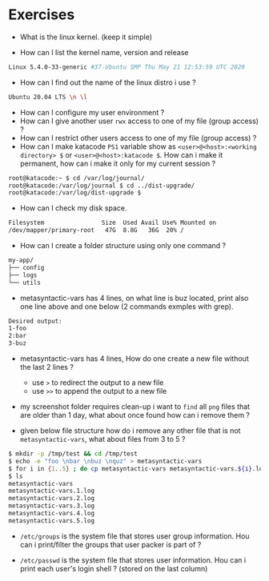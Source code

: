 # Exercises

- What is the linux kernel. (keep it simple)

- How can I list the kernel name, version and release

```bash
Linux 5.4.0-33-generic #37-Ubuntu SMP Thu May 21 12:53:59 UTC 2020
```

- How can I find out the name of the linux distro i use ? 
        
```bash
Ubuntu 20.04 LTS \n \l
```

- How can I configure my user environment ?
- How can I give another user `rwx` access to one of my file (group access) ?
- How can I restrict other users access to one of my file (group access) ?
- How can I make katacode `PS1` variable show as `<user>@<host>:<working directory> $` or `<user>@<host>:katacode $`. How can i make it permanent, how can i make it only for my current session ?

```bash
root@katacode:~ $ cd /var/log/journal/
root@katacode:/var/log/journal $ cd ../dist-upgrade/
root@katacode:/var/log/dist-upgrade $
```
- How can I check my disk space. 

```bash 
Filesystem                Size  Used Avail Use% Mounted on
/dev/mapper/primary-root   47G  8.8G   36G  20% /
```

- How can I create a folder structure using only one command ? 

```bash
my-app/
├── config
├── logs
└── utils
```


- metasyntactic-vars has 4 lines, on what line is buz located, print also one line above and one below 
(2 commands exmples with grep). 

```bash
Desired output: 
1-foo
2:bar
3-buz
```

- metasyntactic-vars has 4 lines, How do one create a new file without the last 2 lines ?
    - use `>` to redirect the output to a new file
    - use `>>` to append the output to a new file

- my screenshot folder requires clean-up i want to `find` all `png` files that are older than 1 day, what about once found how can i remove them ?

- given below file structure how do i remove any other file that is not `metasyntactic-vars`, what about files from 3 to 5 ?

```bash
$ mkdir -p /tmp/test && cd /tmp/test
$ echo -e "foo \nbar \nbuz \nquz" > metasyntactic-vars
$ for i in {1..5} ; do cp metasyntactic-vars metasyntactic-vars.${i}.log ;done
$ ls 
metasyntactic-vars  
metasyntactic-vars.1.log  
metasyntactic-vars.2.log  
metasyntactic-vars.3.log  
metasyntactic-vars.4.log  
metasyntactic-vars.5.log
```

- `/etc/groups` is the system file that stores user group information. Hou can i print/filter the groups that user packer is part of ?

- `/etc/passwd` is the system file that stores user information. Hou can i print each user's login shell ? (stored on the last column)

